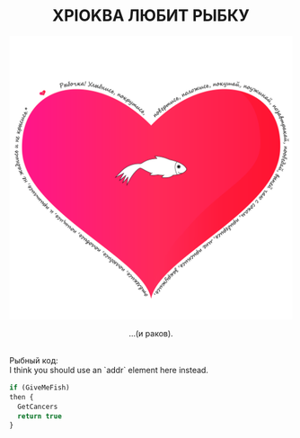 # <center>XPIOKBA ЛЮБИТ РЫБКУ</center>
![Image](сердечко-стена.png)
<p><center>...(и раков).</center>
</p><br> 
Рыбный код:
<br>
I think you should use an `addr` element here instead.

```javascript
if (GiveMeFish)
then {
  GetCancers
  return true
}
```
